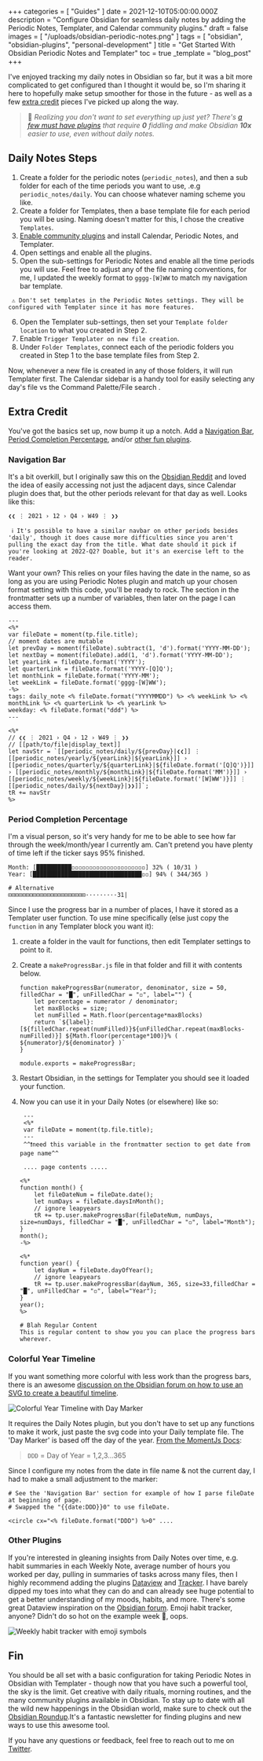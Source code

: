 +++
categories = [ "Guides" ]
date = 2021-12-10T05:00:00.000Z
description = "Configure Obsidian for seamless daily notes by adding the Periodic Notes, Templater, and Calendar community plugins."
draft = false
images = [ "/uploads/obsidian-periodic-notes.png" ]
tags = [ "obsidian", "obsidian-plugins", "personal-development" ]
title = "Get Started With Obsidian Periodic Notes and Templater"
toc = true
_template = "blog_post"
+++

I've enjoyed tracking my daily notes in Obsidian so far, but it was a bit more complicated to get configured than I thought it would be, so I'm sharing it here to hopefully make setup smoother for those in the future - as well as a few [extra credit](#extra-credit) pieces I've picked up along the way.

> 
>  🛑 _Realizing you don't want to set everything up just yet? There's [a few must have plugins](/blog/obsidian-plugins-for-the-casual-user/) that require **0** fiddling and make Obsidian **10x** easier to use, even without daily notes._
> 


## Daily Notes Steps

1. Create a folder for the periodic notes (`periodic_notes`), and then a sub folder for each of the time periods you want to use, .e.g `periodic_notes/daily`. You can choose whatever naming scheme you like.
2. Create a folder for Templates, then a base template file for each period you will be using. Naming doesn't matter for this, I chose the creative `Templates`.
3. [Enable community plugins](https://help.obsidian.md/Advanced+topics/Community+plugins) and install Calendar, Periodic Notes, and Templater.
4. Open settings and enable all the plugins.
5. Open the sub-settings for Periodic Notes and enable all the time periods you will use. Feel free to adjust any of the file naming conventions, for me, I updated the weekly format to `gggg-[W]WW` to match my navigation bar template.

```
 ⚠️ Don't set templates in the Periodic Notes settings. They will be configured with Templater since it has more features.
```

6. Open the Templater sub-settings, then set your `Template folder location` to what you created in Step 2.
7. Enable `Trigger Templater on new file creation`.
8. Under `Folder Templates`, connect each of the periodic folders you created in Step 1 to the base template files from Step 2.

Now, whenever a new file is created in any of those folders, it will run Templater first. The Calendar sidebar is a handy tool for easily selecting any day's file vs the Command Palette/File search .

## Extra Credit

You've got the basics set up, now bump it up a notch. Add a [Navigation Bar](#navigation-bar), [Period Completion Percentage](#period-completion-percentage), and/or [other fun plugins](#other-plugins).

### Navigation Bar

It's a bit overkill, but I originally saw this on the [Obsidian Reddit](https://www.reddit.com/r/ObsidianMD/comments/my4ns4/planning_for_the_week_ahead_in_obsidian/) and loved the idea of easily accessing not just the adjacent days, since Calendar plugin does that, but the other periods relevant for that day as well. Looks like this:

`❮❮ ⋮ 2021 › 12 › Q4 › W49 ⋮ ❯❯`

```
 ℹ️ It's possible to have a similar navbar on other periods besides 'daily', though it does cause more difficulties since you aren't pulling the exact day from the title. What date should it pick if you're looking at 2022-Q2? Doable, but it's an exercise left to the reader.
```

Want your own? This relies on your files having the date in the name, so as long as you are using Periodic Notes plugin and match up your chosen format setting with this code, you'll be ready to rock. The section in the frontmatter sets up a number of variables, then later on the page I can access them.

    ---
    <%*
    var fileDate = moment(tp.file.title);
    // moment dates are mutable
    let prevDay = moment(fileDate).subtract(1, 'd').format('YYYY-MM-DD');
    let nextDay = moment(fileDate).add(1, 'd').format('YYYY-MM-DD');
    let yearLink = fileDate.format('YYYY');
    let quarterLink = fileDate.format('YYYY-[Q]Q');
    let monthLink = fileDate.format('YYYY-MM');
    let weekLink = fileDate.format('gggg-[W]WW');
    -%>
    tags: daily_note <% fileDate.format("YYYYMMDD") %> <% weekLink %> <% monthLink %> <% quarterLink %> <% yearLink %>
    weekday: <% fileDate.format("ddd") %>
    ---
    
    <%*
    // ❮❮ ⋮ 2021 › Q4 › 12 › W49 ⋮ ❯❯
    // [[path/to/file|display_text]]
    let navStr = `[[periodic_notes/daily/${prevDay}|❮❮]] ⋮ [[periodic_notes/yearly/${yearLink}|${yearLink}]] › [[periodic_notes/quarterly/${quarterLink}|${fileDate.format('[Q]Q')}]] › [[periodic_notes/monthly/${monthLink}|${fileDate.format('MM')}]] › [[periodic_notes/weekly/${weekLink}|${fileDate.format('[W]WW')}]] ⋮ [[periodic_notes/daily/${nextDay}|❯❯]]`;
    tR += navStr
    %>
    

### Period Completion Percentage

I'm a visual person, so it's very handy for me to be able to see how far through the week/month/year I currently am. Can't pretend you have plenty of time left if the ticker says 95% finished.

    Month: [██████████◽◽◽◽◽◽◽◽◽◽◽◽◽◽◽◽◽◽◽◽◽] 32% ( 10/31 )
    Year: [███████████████████████████████◽◽] 94% ( 344/365 )
    
    # Alternative
    ⊡⊡⊡⊡⊡⊡⊡⊡⊡⊡⊡⊡⊡⊡⊡⊡⊡⊡⊡⊡⊡⊡·········31|
    

Since I use the progress bar in a number of places, I have it stored as a Templater user function. To use mine specifically (else just copy the `function` in any Templater block you want it):

1. create a folder in the vault for functions, then edit Templater settings to point to it.
2. Create a `makeProgressBar.js` file in that folder and fill it with contents below.

       function makeProgressBar(numerator, denominator, size = 50, filledChar = "█", unFilledChar = "◽", label="") {
           let percentage = numerator / denominator;
           let maxBlocks = size;
           let numFilled = Math.floor(percentage*maxBlocks)
           return `${label}: [${filledChar.repeat(numFilled)}${unFilledChar.repeat(maxBlocks-numFilled)}] ${Math.floor(percentage*100)}% ( ${numerator}/${denominator} )`
       }
       
       module.exports = makeProgressBar;
       
3. Restart Obsidian, in the settings for Templater you should see it loaded your function.
4. Now you can use it in your Daily Notes (or elsewhere) like so: 

        ---
        <%*
        var fileDate = moment(tp.file.title);
        ---
        ^^❗need this variable in the frontmatter section to get date from page name^^

        .... page contents .....

       <%* 
       function month() {
           let fileDateNum = fileDate.date();
           let numDays = fileDate.daysInMonth();
           // ignore leapyears
           tR += tp.user.makeProgressBar(fileDateNum, numDays, size=numDays, filledChar = "█", unFilledChar = "◽", label="Month");
       }
       month();
       -%>
       
       <%* 
       function year() {
           let dayNum = fileDate.dayOfYear();
           // ignore leapyears
           tR += tp.user.makeProgressBar(dayNum, 365, size=33,filledChar = "█", unFilledChar = "◽", label="Year");
       }
       year();
       %>
       
       # Blah Regular Content
       This is regular content to show you you can place the progress bars wherever.
       

### Colorful Year Timeline

If you want something more colorful with less work than the progress bars, there is an awesome [discussion on the Obsidian forum on how to use an SVG to create a beautiful timeline](https://forum.obsidian.md/t/svg-year-timeline-in-your-daily-note/31418).

![Colorful Year Timeline with Day Marker](/uploads/obsidian-forum-colorful-svg.png#center)

It requires the Daily Notes plugin, but you don't have to set up any functions to make it work, just paste the svg code into your Daily template file. The 'Day Marker' is based off the day of the year. [From the MomentJs Docs](https://momentjs.com/docs/#/displaying/format/):

> `DDD` = Day of Year = 1,2,3...365

Since I configure my notes from the date in file name & not the current day, I had to make a small adjustment to the marker:

```
# See the 'Navigation Bar' section for example of how I parse fileDate at beginning of page.
# Swapped the "{{date:DDD}}0" to use fileDate.

<circle cx="<% fileDate.format("DDD") %>0" ....
```


### Other Plugins

If you're interested in gleaning insights from Daily Notes over time, e.g. habit summaries in each Weekly Note, average number of hours you worked per day, pulling in summaries of tasks across many files, then I highly recommend adding the plugins [Dataview](https://blacksmithgu.github.io/obsidian-dataview) and [Tracker](https://github.com/pyrochlore/obsidian-tracker). I have barely dipped my toes into what they can do and can already see huge potential to get a better understanding of my moods, habits, and more. There's some great Dataview inspiration on the [Obsidian forum](https://forum.obsidian.md/t/dataview-plugin-snippet-showcase/13673/190). Emoji habit tracker, anyone? Didn't do so hot on the example week 😬, oops.

![Weekly habit tracker with emoji symbols](/uploads/weekly-emoji-habit-example.png#center)

## Fin

You should be all set with a basic configuration for taking Periodic Notes in Obsidian with Templater - though now that you have such a powerful tool, the sky is the limit. Get creative with daily rituals, morning routines, and the many community plugins available in Obsidian. To stay up to date with all the wild new happenings in the Obsidian world, make sure to check out the [Obsidian Roundup](https://www.obsidianroundup.org/).It's a fantastic newsletter for finding plugins and new ways to use this awesome tool.

 If you have any questions or feedback, feel free to reach out to me on [Twitter](https://twitter.com/maybekq).
